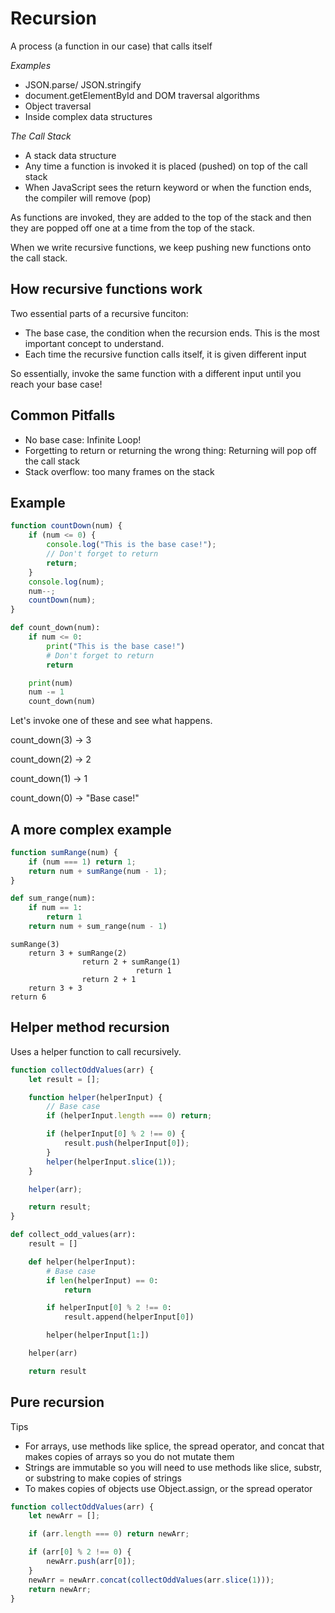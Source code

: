 # Recursion

A process (a function in our case) that calls itself

_Examples_

-   JSON.parse/ JSON.stringify
-   document.getElementById and DOM traversal algorithms
-   Object traversal
-   Inside complex data structures

_The Call Stack_

-   A stack data structure
-   Any time a function is invoked it is placed (pushed) on top of the call stack
-   When JavaScript sees the return keyword or when the function ends, the compiler will remove (pop)

As functions are invoked, they are added to the top of the stack and then they are popped off one at a time from the top of the stack.

When we write recursive functions, we keep pushing new functions onto the call stack.

## How recursive functions work

Two essential parts of a recursive funciton:

-   The base case, the condition when the recursion ends. This is the most important concept to understand.
-   Each time the recursive function calls itself, it is given different input

So essentially, invoke the same function with a different input until you reach your base case!

## Common Pitfalls

-   No base case: Infinite Loop!
-   Forgetting to return or returning the wrong thing: Returning will pop off the call stack
-   Stack overflow: too many frames on the stack

## Example

```js
function countDown(num) {
    if (num <= 0) {
        console.log("This is the base case!");
        // Don't forget to return
        return;
    }
    console.log(num);
    num--;
    countDown(num);
}
```

```py
def count_down(num):
    if num <= 0:
        print("This is the base case!")
        # Don't forget to return
        return

    print(num)
    num -= 1
    count_down(num)
```

Let's invoke one of these and see what happens.

count_down(3)
-> 3

count_down(2)
-> 2

count_down(1)
-> 1

count_down(0)
-> "Base case!"

## A more complex example

```js
function sumRange(num) {
    if (num === 1) return 1;
    return num + sumRange(num - 1);
}
```

```py
def sum_range(num):
    if num == 1:
        return 1
    return num + sum_range(num - 1)
```

```
sumRange(3)
    return 3 + sumRange(2)
                return 2 + sumRange(1)
                            return 1
                return 2 + 1
    return 3 + 3
return 6
```

## Helper method recursion

Uses a helper function to call recursively.

```js
function collectOddValues(arr) {
    let result = [];

    function helper(helperInput) {
        // Base case
        if (helperInput.length === 0) return;

        if (helperInput[0] % 2 !== 0) {
            result.push(helperInput[0]);
        }
        helper(helperInput.slice(1));
    }

    helper(arr);

    return result;
}
```

```py
def collect_odd_values(arr):
    result = []

    def helper(helperInput):
        # Base case
        if len(helperInput) == 0:
            return

        if helperInput[0] % 2 !== 0:
            result.append(helperInput[0])

        helper(helperInput[1:])

    helper(arr)

    return result
```

## Pure recursion

Tips

-   For arrays, use methods like splice, the spread operator, and concat that makes copies of arrays so you do not mutate them
-   Strings are immutable so you will need to use methods like slice, substr, or substring to make copies of strings
-   To makes copies of objects use Object.assign, or the spread operator

```js
function collectOddValues(arr) {
    let newArr = [];

    if (arr.length === 0) return newArr;

    if (arr[0] % 2 !== 0) {
        newArr.push(arr[0]);
    }
    newArr = newArr.concat(collectOddValues(arr.slice(1)));
    return newArr;
}
```

